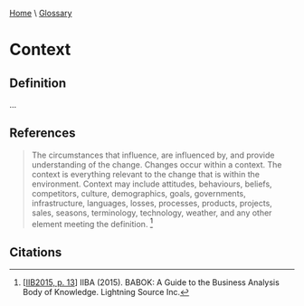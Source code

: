 [Home](../../index.html) \ [Glossary](glossary.html)

# Context

## Definition

...  

## References

> The circumstances that influence, are influenced by, and provide understanding of the change.
> Changes occur within a context. The context is everything relevant to the change that is within the environment. Context may include attitudes, behaviours, beliefs, competitors, culture, demographics, goals, governments, infrastructure, languages, losses, processes, products, projects, sales, seasons, terminology, technology, weather, and any other element meeting the definition. [^1]  

## Citations

[^1]: [[IIB2015, p. 13](../references/books/Babok-A-Guide-to-the-Business-Analysis-Body-of-Knowledge.html)] IIBA (2015). BABOK: A Guide to the Business Analysis Body of Knowledge. Lightning Source Inc.

